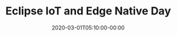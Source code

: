 ---
title: "Eclipse IoT and Edge Native Day"
date: 2020-03-01T05:10:00-00:00
link: "https://iot.eclipse.org/eclipse-iot-and-edge-day-san-jose-2020/"
categories: ["events"]
event_date: Apr 9, 2020
expire_date: 2020-04-10T00:00:00-00:00
location: San Jose, CA
---